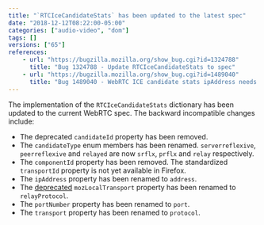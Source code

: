 ```yaml
---
title: "`RTCIceCandidateStats` has been updated to the latest spec"
date: "2018-12-12T08:22:00-05:00"
categories: ["audio-video", "dom"]
tags: []
versions: ["65"]
references:
    - url: "https://bugzilla.mozilla.org/show_bug.cgi?id=1324788"
      title: "Bug 1324788 - Update RTCIceCandidateStats to spec"
    - url: "https://bugzilla.mozilla.org/show_bug.cgi?id=1489040"
      title: "Bug 1489040 - WebRTC ICE candidate stats ipAddress needs to be renamed"
---
```

The implementation of the `RTCIceCandidateStats` dictionary has been updated to the current WebRTC spec. The backward incompatible changes include:

* The deprecated `candidateId` property has been removed.
* The `candidateType` enum members has been renamed. `serverreflexive`, `peerreflexive` and `relayed` are now `srflx`, `prflx` and `relay` respectively.
* The `componentId` property has been removed. The standardized `transportId` property is not yet available in Firefox.
* The `ipAddress` property has been renamed to `address`.
* The [deprecated](https://www.fxsitecompat.dev/en-CA/docs/2018/rtcicecandidatestats-mozlocaltransport-has-been-deprecated/) `mozLocalTransport` property has been renamed to `relayProtocol`.
* The `portNumber` property has been renamed to `port`.
* The `transport` property has been renamed to `protocol`.
